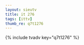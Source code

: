 ```yaml
--- 
layout: sieutv
title: it 276
tags: [ittv]
thumb_re: q7t1276
---
```

{% include tvadv key="q7t1276" %} 
